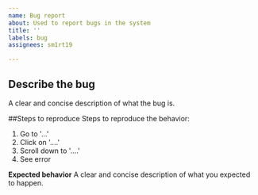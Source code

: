 ```yaml
---
name: Bug report
about: Used to report bugs in the system
title: ''
labels: bug
assignees: sm1rt19

---
```


## Describe the bug
A clear and concise description of what the bug is.

##Steps to reproduce
Steps to reproduce the behavior:
1. Go to '...'
2. Click on '....'
3. Scroll down to '....'
4. See error

**Expected behavior**
A clear and concise description of what you expected to happen.
